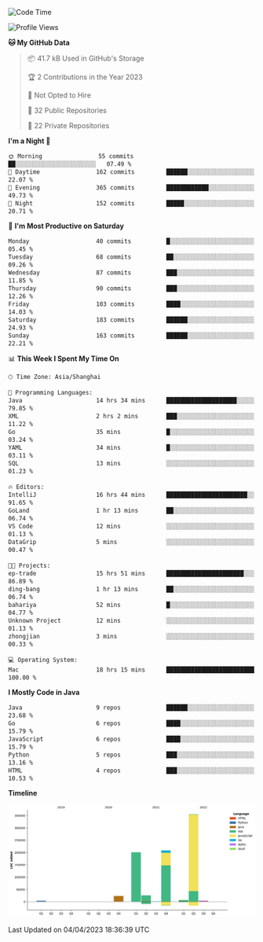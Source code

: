 <!--START_SECTION:waka-->
![Code Time](http://img.shields.io/badge/Code%20Time-1%2C705%20hrs%2021%20mins-blue)

![Profile Views](http://img.shields.io/badge/Profile%20Views-0-blue)

**🐱 My GitHub Data** 

> 📦 41.7 kB Used in GitHub's Storage 
 > 
> 🏆 2 Contributions in the Year 2023
 > 
> 🚫 Not Opted to Hire
 > 
> 📜 32 Public Repositories 
 > 
> 🔑 22 Private Repositories 
 > 
**I'm a Night 🦉** 

```text
🌞 Morning                55 commits          ██░░░░░░░░░░░░░░░░░░░░░░░   07.49 % 
🌆 Daytime                162 commits         ██████░░░░░░░░░░░░░░░░░░░   22.07 % 
🌃 Evening                365 commits         ████████████░░░░░░░░░░░░░   49.73 % 
🌙 Night                  152 commits         █████░░░░░░░░░░░░░░░░░░░░   20.71 % 
```
📅 **I'm Most Productive on Saturday** 

```text
Monday                   40 commits          █░░░░░░░░░░░░░░░░░░░░░░░░   05.45 % 
Tuesday                  68 commits          ██░░░░░░░░░░░░░░░░░░░░░░░   09.26 % 
Wednesday                87 commits          ███░░░░░░░░░░░░░░░░░░░░░░   11.85 % 
Thursday                 90 commits          ███░░░░░░░░░░░░░░░░░░░░░░   12.26 % 
Friday                   103 commits         ████░░░░░░░░░░░░░░░░░░░░░   14.03 % 
Saturday                 183 commits         ██████░░░░░░░░░░░░░░░░░░░   24.93 % 
Sunday                   163 commits         ██████░░░░░░░░░░░░░░░░░░░   22.21 % 
```


📊 **This Week I Spent My Time On** 

```text
🕑︎ Time Zone: Asia/Shanghai

💬 Programming Languages: 
Java                     14 hrs 34 mins      ████████████████████░░░░░   79.85 % 
XML                      2 hrs 2 mins        ███░░░░░░░░░░░░░░░░░░░░░░   11.22 % 
Go                       35 mins             █░░░░░░░░░░░░░░░░░░░░░░░░   03.24 % 
YAML                     34 mins             █░░░░░░░░░░░░░░░░░░░░░░░░   03.11 % 
SQL                      13 mins             ░░░░░░░░░░░░░░░░░░░░░░░░░   01.23 % 

🔥 Editors: 
IntelliJ                 16 hrs 44 mins      ███████████████████████░░   91.65 % 
GoLand                   1 hr 13 mins        ██░░░░░░░░░░░░░░░░░░░░░░░   06.74 % 
VS Code                  12 mins             ░░░░░░░░░░░░░░░░░░░░░░░░░   01.13 % 
DataGrip                 5 mins              ░░░░░░░░░░░░░░░░░░░░░░░░░   00.47 % 

🐱‍💻 Projects: 
ep-trade                 15 hrs 51 mins      ██████████████████████░░░   86.89 % 
ding-bang                1 hr 13 mins        ██░░░░░░░░░░░░░░░░░░░░░░░   06.74 % 
bahariya                 52 mins             █░░░░░░░░░░░░░░░░░░░░░░░░   04.77 % 
Unknown Project          12 mins             ░░░░░░░░░░░░░░░░░░░░░░░░░   01.13 % 
zhongjian                3 mins              ░░░░░░░░░░░░░░░░░░░░░░░░░   00.33 % 

💻 Operating System: 
Mac                      18 hrs 15 mins      █████████████████████████   100.00 % 
```

**I Mostly Code in Java** 

```text
Java                     9 repos             ██████░░░░░░░░░░░░░░░░░░░   23.68 % 
Go                       6 repos             ████░░░░░░░░░░░░░░░░░░░░░   15.79 % 
JavaScript               6 repos             ████░░░░░░░░░░░░░░░░░░░░░   15.79 % 
Python                   5 repos             ███░░░░░░░░░░░░░░░░░░░░░░   13.16 % 
HTML                     4 repos             ███░░░░░░░░░░░░░░░░░░░░░░   10.53 % 
```



**Timeline**

![Lines of Code chart](https://raw.githubusercontent.com/youtiaoguagua/youtiaoguagua/master/assets/bar_graph.png)


 Last Updated on 04/04/2023 18:36:39 UTC
<!--END_SECTION:waka-->